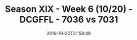 ---
title: Season XIX - Week 6 (10/20) - DCGFFL - 7036 vs 7031
teams_score:
- team: 7036
  score: 50
- team: 7031
  score: 51
mvp: AJ, Joe
game-ball: Brian, Pat
sportsperson: Kyle, Dom
season: 19
week: 6
date: '2019-10-20T21:58:49'
pageid: season-xix-week-6-10-20-7036-vs-7031
---